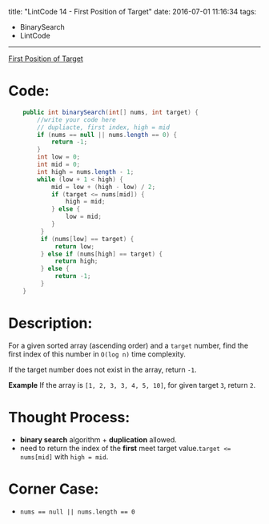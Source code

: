 title: "LintCode 14 - First Position of Target"
date: 2016-07-01 11:16:34
tags:
- BinarySearch
- LintCode
---

[First Position of Target](http://www.lintcode.com/en/problem/first-position-of-target/)  

# Code: 
```java
    public int binarySearch(int[] nums, int target) {
        //write your code here
        // dupliacte, first index, high = mid
        if (nums == null || nums.length == 0) {
            return -1;
        }
        int low = 0;
        int mid = 0;
        int high = nums.length - 1;
        while (low + 1 < high) {
            mid = low + (high - low) / 2;
            if (target <= nums[mid]) {
                high = mid;
            } else {
                low = mid;
            }
         }
         if (nums[low] == target) {
             return low;
         } else if (nums[high] == target) {
             return high;
         } else {
             return -1;
         }
    }
```
<!--more-->

# Description: 

For a given sorted array (ascending order) and a `target` number, find the first index of this number in `O(log n)` time complexity.

If the target number does not exist in the array, return `-1`.

**Example**
If the array is `[1, 2, 3, 3, 4, 5, 10]`, for given target `3`, return `2`.

# Thought Process: 
- **binary search** algorithm + **duplication** allowed.  
- need to return the index of the **first** meet target value.`target <= nums[mid]` with `high = mid`.  


# Corner Case:
- `nums == null || nums.length == 0`
